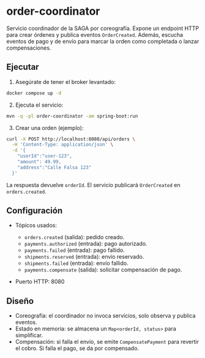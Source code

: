 # order-coordinator

Servicio coordinador de la SAGA por coreografía. Expone un endpoint HTTP para
crear órdenes y publica eventos `OrderCreated`. Además, escucha eventos de pago
y de envío para marcar la orden como completada o lanzar compensaciones.

## Ejecutar

1. Asegúrate de tener el broker levantado:

```bash
docker compose up -d
```

2. Ejecuta el servicio:

```bash
mvn -q -pl order-coordinator -am spring-boot:run
```

3. Crear una orden (ejemplo):

```bash
curl -X POST http://localhost:8080/api/orders \
  -H 'Content-Type: application/json' \
  -d '{
    "userId":"user-123",
    "amount": 49.99,
    "address":"Calle Falsa 123"
  }'
```

La respuesta devuelve `orderId`. El servicio publicará `OrderCreated` en
`orders.created`.

## Configuración

- Tópicos usados:
    - `orders.created` (salida): pedido creado.
    - `payments.authorized` (entrada): pago autorizado.
    - `payments.failed` (entrada): pago fallido.
    - `shipments.reserved` (entrada): envío reservado.
    - `shipments.failed` (entrada): envío fallido.
    - `payments.compensate` (salida): solicitar compensación de pago.

- Puerto HTTP: 8080

## Diseño

- Coreografía: el coordinador no invoca servicios, solo observa y publica
  eventos.
- Estado en memoria: se almacena un `Map<orderId, status>` para simplificar.
- Compensación: si falla el envío, se emite `CompensatePayment` para revertir el
  cobro. Si falla el pago, se da por compensado.
